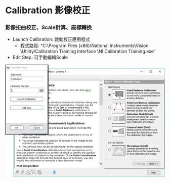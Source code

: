# Calibration 影像校正

### 影像扭曲校正、Scale計算、座標轉換

* Launch Calibration: 啟動校正應用程式 
  * 程式路徑: “C:\Program Files \(x86\)\National Instruments\Vision \Utility\Calibration Training Interface \NI Calibration Training.exe“ 
* Edit Step: 可手動編輯Scale

![](../../../.gitbook/assets/tu-pian-3.png)



